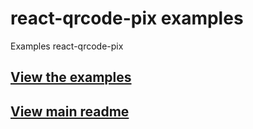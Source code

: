 # react-qrcode-pix examples

Examples react-qrcode-pix

## [View the examples](https://guilhermeasn.github.io/react-qrcode-pix/)

## [View main readme](https://github.com/guilhermeasn/react-qrcode-pix/blob/master/README.md)
